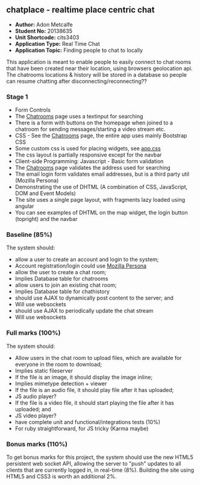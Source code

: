 ## chatplace - realtime place centric chat

 - **Author:** Adon Metcalfe
 - **Student No:** 20138635
 - **Unit Shortcode:** cits3403
 - **Application Type:** Real Time Chat
 - **Application Topic:** Finding people to chat to locally

This application is meant to enable people to easily connect to chat rooms that have been created near their location, using browsers geolocation api. The chatrooms locations & history will be stored in a database so people can resume chatting after disconnecting/reconnecting??

### Stage 1

 - Form Controls
  - The [Chatrooms](#/chat) page uses a textinput for searching
  - There is a form with buttons on the homepage when joined to a chatroom for sending messages/starting a video stream etc.
 - CSS - See the [Chatrooms](#/chat) page, the entire app uses mainly Bootstrap CSS
  - Some custom css is used for placing widgets, see [app.css](css/app.css)
  - The css layout is partially responsive except for the navbar
 - Client-side Programming: Javascript - Basic form validation
  - The [Chatrooms](#/chat) page validates the address used for searching
  - The email login form validates email addresses, but is a third party util (Mozilla Persona)
 - Demonstrating the use of DHTML (A combination of CSS, JavaScript, DOM and Event Models)
  - The site uses a single page layout, with fragments lazy loaded using angular
  - You can see examples of DHTML on the map widget, the login button (topright) and the navbar


### Baseline (85%)

The system should:

 - allow a user to create an account and login to the system;
  - Account registration/login could use [Mozilla Persona](http://www.mozilla.org/en-US/persona/)
 - allow the user to create a chat room;
  - Implies Database table for chatrooms
 - allow users to join an existing chat room;
  - Implies Database table for chathistory
 - should use AJAX to dynamically post content to the server; and
  - Will use websockets
 - should use AJAX to periodically update the chat stream
  - Will use websockets

### Full marks (100%)

The system should:

  - Allow users in the chat room to upload files, which are available for everyone in the room to download;
   - Implies static fileserver
  - If the file is an image, it should display the image inline;
   - Implies mimetype detection + viewer
  - If the file is an audio file, it should play file after it has uploaded;
   - JS audio player?
  - If the file is a video file, it should start playing the file after it has uploaded; and
   - JS video player?
  - have complete unit and functional/integrations tests (10%)
   - For ruby straightforward, for JS tricky (Karma maybe)

### Bonus marks (110%)

To get bonus marks for this project, the system should use the new HTML5 persistent web socket API, allowing the server to "push" updates to all clients that are currently logged in, in real-time (8%). Building the site using HTML5 and CSS3 is worth an additional 2%.

